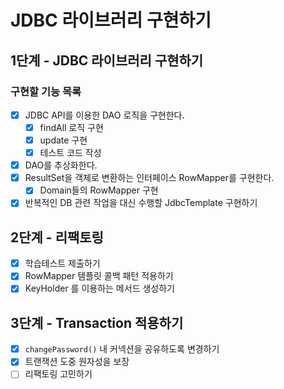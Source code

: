 # JDBC 라이브러리 구현하기

## 1단계 - JDBC 라이브러리 구현하기

### 구현할 기능 목록

- [x] JDBC API를 이용한 DAO 로직을 구현한다.
    - [x] findAll 로직 구현
    - [x] update 구현
    - [x] 테스트 코드 작성
- [x] DAO를 추상화한다.
- [x] ResultSet을 객체로 변환하는 인터페이스 RowMapper를 구현한다.
    - [x] Domain들의 RowMapper 구현
- [x] 반복적인 DB 관련 작업을 대신 수행할 JdbcTemplate 구현하기

## 2단계 - 리팩토링

- [x] 학습테스트 제출하기
- [x] RowMapper 템플릿 콜백 패턴 적용하기
- [x] KeyHolder 를 이용하는 메서드 생성하기 

## 3단계 - Transaction 적용하기

- [x] `changePassword()` 내 커넥션을 공유하도록 변경하기 
- [x] 트랜잭션 도중 원자성을 보장
- [ ] 리팩토링 고민하기
